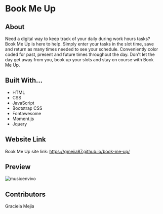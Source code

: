# Book Me Up

## About

Need a digital way to keep track of your daily during work hours tasks? Book Me Up is here to help. Simply enter your tasks in the slot time, save and return as many times needed to see your schedule. Conveniently color coded for past, present and future times throughout the day. Don't let the day get away from you, book up your slots and stay on course with Book Me Up.

## Built With...

- HTML
- CSS
- JavaScript
- Bootstrap CSS
- Fontawesome
- Moment.js
- Jquery

## Website Link

Book Me Up site link:
https://gmejia87.github.io/book-me-up/

## Preview

![musicenvivo](https://user-images.githubusercontent.com/50350162/185821209-20528f3f-82f5-4b48-aa37-cf8346811738.gif)

## Contributors

Graciela Mejia
